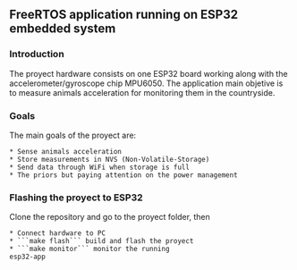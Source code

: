 ## FreeRTOS application running on ESP32 embedded system

### Introduction
The proyect hardware consists on one ESP32 board working along with the accelerometer/gyroscope chip MPU6050. The application main objetive is to measure animals acceleration for monitoring them in the countryside.

### Goals
The main goals of the proyect are:

    * Sense animals acceleration
    * Store measurements in NVS (Non-Volatile-Storage)
    * Send data through WiFi when storage is full
    * The priors but paying attention on the power management 

### Flashing the proyect to ESP32
Clone the repository and go to the proyect folder, then

    * Connect hardware to PC
    * ```make flash``` build and flash the proyect
    * ```make monitor``` monitor the running
    esp32-app
